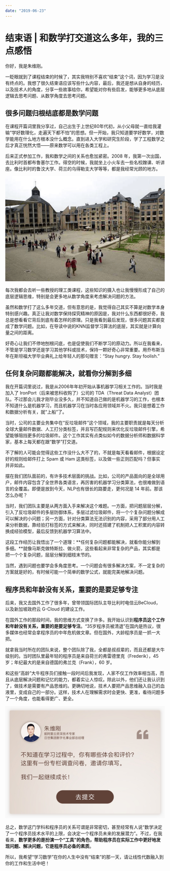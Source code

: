 ```yaml
---
date: "2019-06-23"
---  
```

      
# 结束语 | 和数学打交道这么多年，我的三点感悟
你好，我是朱维刚。

一眨眼就到了课程结束的时候了，其实我特别不喜欢“结束”这个词，因为学习是没有终点的。我想了很久结束语应该写些什么内容，最后，我还是想从自身的经历，以及技术人的角度，分享一些故事给你，希望能对你有些启发，能够更多地从底层逻辑去思考问题、从数学角度去思考问题。

## 很多问题归根结底都是数学问题

在课程开篇词里我分享过，自己出生于上世纪80年代初，从小父母就一直给我灌输“学好数理化，走遍天下都不怕”的思想。但一开始，我只知道要学好数学，对数学能用在什么地方根本没什么概念。直到进入大学和研究生阶段，学了工程数学之后才真正恍然大悟——原来数学可以用在各类工程上。

后来正式参加工作，我和数学之间的关系也愈加紧密。2008 年，我第一次出国，去比利时首都布鲁塞尔工作。得空的时候，我就坐上小火车去一些名校蹭课、听讲座。像比利时的鲁汶大学、荷兰的乌得勒支大学等等，都是我经常光顾的地方。

![](./httpsstatic001geekbangorgresourceimagefd2cfd44286cafa1f6a3f31310d1be3e992c.png)

每次我都会去听一些教授的理工类课程，这些知识的摄入也让我慢慢形成了自己的底层逻辑思维，特别是会更多地从数学角度来考虑解决问题的方法。

虽然和数学打了这么多年交道，但有意思的是，我觉得自己其实不算是对数学本身特别感兴趣。真正让我对数学保持探究精神的原因是，我对什么东西都很好奇，我总是想看看它背后到底有着怎样的原理。只是我看到最后发现，很多问题其实都变成了数学问题。比如，在导读中说的KNN监督学习算法的底层，其实就是计算向量之间的距离。

<!-- [[[read_end]]] -->

好奇心让我们不停地刨根问底，也是促使我们不断学习的原动力。所以在我看来，不管是学习数学还是学习其他学科或技术，保持一颗好奇心非常重要。用乔布斯当年在斯坦福大学毕业典礼上给年轻人的那句赠言：“Stay hungry. Stay foolish.”

## 任何复杂问题都能解决，就看你分解到多细

我在开篇词里说过，我是从2006年年初开始从事机器学习相关工作的。当时我是加入了 IronPort（后来被思科收购了）公司的 TDA（Threat Data Analyst）团队。不过那会儿我才刚毕业没多久，并不知道自己做的是机器学习的工作，也根本不知道什么是机器学习，而且机器学习在当时各应用领域并不火。我只是想着工作和数据分析有关，就“上船”了。

当时，公司的主要业务集中在“反垃圾邮件”这个领域，我的主要职责就是每天分析全球大量邮件数据、人工打分类标签，并且写匹配规则来优化反垃圾邮件引擎，希望能够阻挡更多的垃圾邮件。这个工作其实有点类似如今的数据分析师和数据科学家，基本上每天都在跟“数学”打交道。

不了解的人可能会觉得这些工作没什么大不了的，不就是每天看看邮件，根据设定好的规则给邮件打上 Spam 或 Ham 这类标签，以及做一些正则匹配吗？但事实并非如此。

摆在我们团队面前的，有许多技术层面的挑战。比如，公司的产品面向的是全球用户，邮件内容包含了全世界各类语言，再厉害的机器学习分类算法，也很难做到语言的全覆盖。即便是放到今天，NLP也有很长的路要走，更何况是 14 年前。那该怎么办呢？

当时，我们团队主要是从两方面入手来解决这个难题。一方面，把问题层层分解，引入了反垃圾邮件的多层防御体系，多层过滤垃圾邮件，将一个个复杂问题分解成可以解决的小问题；另一方面，针对分类算法无法识别的内容，采用了部分用人工来分析数据，靠经验打标签的方式来解决，同时还搭建了机制把人工积累的内容转换成经验模型，最后反馈到机器学习算法中。

这段工作经历让我悟出了一个道理：**任何复杂问题都能解决，就看你能分解到多细。**就像马斯克做特斯拉、做火箭，这些看起来非常复杂的产品，其实都是把一个个复杂问题，层层分解到细枝末节的。

当然，遇到问题也要学会多角度思考。一个问题会有很多解决方案，不一定复杂的方案就是好的，有时候可能一个简单的数学公式，就能完美地解决问题。

## 程序员和年龄没有关系，重要的是要足够专注

后来，我又去国外工作了很多年，曾带领国际团队主导比利时电信云BeCloud，以及新加坡政府云 G-Cloud 的建设工作。

在国外工作的那段时间，我的思维方式变换了许多。我开始认识到**程序员这个工作和年龄没有关系，重要的是要足够专注**。“35岁程序员被清退”在国内是热议，很多媒体也经常会拿程序员的中年危机做文章。但在国外，大龄程序员是一抓一大把。

就拿我当时所在的团队来说，整个团队除了我，全都是叔叔辈的，而且还都是大牛级别的。当时团队里最年轻的程序员是来自荷兰的弗雷德里克（Frederik），45 岁；年纪最大的是来自德国的弗兰克（Frank），60 岁。

和这些“高龄”大牛程序员们接触一段时间后我发现，人家不仅工作效率相当高，而且从底层解决问题和记忆的能力，都着实让人惊叹。除此以外，他们还让我认识到了，做技术是需要有产品思维的。更确切地说，技术人要把产品思维融入自己的血液里，变成自己的一部分。这样，技术人在理解需求时会更快、更准，看待问题多了一个角度，也能看得更广、更全。

[![](./httpsstatic001geekbangorgresourceimagef496f43ec5c9093635eb372a8ff2b6506996.jpg)](https://jinshuju.net/f/s0nXMW)

总之，数学这门学科和程序员的关系可谓是非常密切，甚至经常有人说“数学决定了一个程序员技术水平的上限，会决定一个程序员未来的发展潜力”。不过，在我看来，**数学更多的是扮演一个“工具”的角色，帮助程序员在实际工作中更好地发现问题、解决问题，它是程序员必备的素质**。

所以，我希望“学习数学”在你的人生中没有“结束”的那一天，请让线性代数融入到你的工作和生活中吧！
